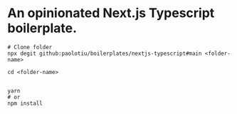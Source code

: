 # An opinionated Next.js Typescript boilerplate.

```
# Clone folder
npx degit github:paolotiu/boilerplates/nextjs-typescript#main <folder-name>

cd <folder-name>


yarn
# or
npm install

```
